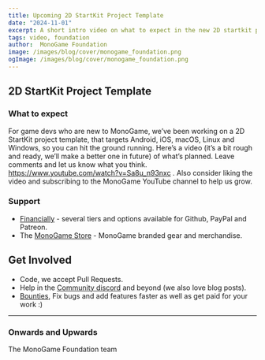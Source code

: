 ```yaml
---
title: Upcoming 2D StartKit Project Template
date: "2024-11-01"
excerpt: A short intro video on what to expect in the new 2D startkit project template
tags: video, foundation
author:  MonoGame Foundation
image: /images/blog/cover/monogame_foundation.png
ogImage: /images/blog/cover/monogame_foundation.png
---
```


## 2D StartKit Project Template


### What to expect

For game devs who are new to MonoGame, we’ve been working on a 2D StartKit project template, that targets Android, iOS, macOS, Linux and Windows, so you can hit the ground running. Here’s a video (it’s a bit rough and ready, we’ll make a better one in future) of what’s planned. Leave comments and let us know what you think. https://www.youtube.com/watch?v=Sa8u_n93nxc . Also consider liking the video and subscribing to the MonoGame YouTube channel to help us grow.


### Support

- [Financially](https://monogame.net/donate/) - several tiers and options available for Github, PayPal and Patreon.
- The [MonoGame Store](https://store.monogame.net) - MonoGame branded gear and merchandise.

## Get Involved

- Code, we accept Pull Requests.
- Help in the [Community discord](https://discord.gg/monogame) and beyond (we also love blog posts).
- [Bounties](https://github.com/MonoGame/MonoGame/issues/8120), Fix bugs and add features faster as well as get paid for your work :)

---

### Onwards and Upwards

The MonoGame Foundation team